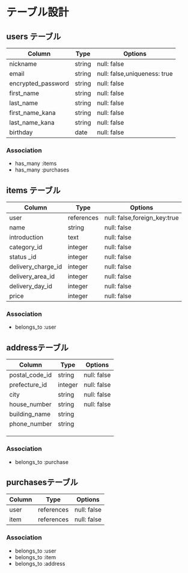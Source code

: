 # テーブル設計

## users テーブル

| Column             | Type       | Options                        |
| -----------------  | ---------- | ------------------------------ | 
| nickname           | string     | null: false                    |
| email              | string     | null: false,uniqueness: true   |
| encrypted_password | string     | null: false                    |
| first_name         | string     | null: false                    |
| last_name          | string     | null: false                    |
| first_name_kana    | string     | null: false                    |
| last_name_kana     | string     | null: false                    |
| birthday           | date       | null: false                    |

### Association

- has_many :items
- has_many :purchases


## items テーブル

| Column               | Type        | Options                      |
| -------------------- | ----------  | ---------------------------- | 
| user                 | references  | null: false,foreign_key:true |
| name                 | string      | null: false                  |
| introduction         | text        | null: false                  |
| category_id          | integer     | null: false                  |
| status _id           | integer     | null: false                  |
| delivery_charge_id   | integer     | null: false                  |
| delivery_area_id     | integer     | null: false                  |
| delivery_day_id      | integer     | null: false                  |
| price                | integer     | null: false                  |

### Association

- belongs_to :user


## addressテーブル

| Column            | Type       | Options       |
| ----------------- | ---------- | ------------- |
| postal_code_id    | string     | null: false   |
| prefecture_id     | integer    | null: false   |
| city              | string     | null: false   |
| house_number      | string     | null: false   |
| building_name     | string     |               |
| phone_number      | string     |               |
|                   |            |               |
|                   |            |               |
|                   |            |               |

### Association

- belongs_to :purchase

## purchasesテーブル

 Column        | Type        | Options       |
| ------------ | ----------  | ------------- |
| user         | references  | null: false   |
| item         | references  | null: false   |

### Association

- belongs_to :user
- belongs_to :item
- belongs_to :address